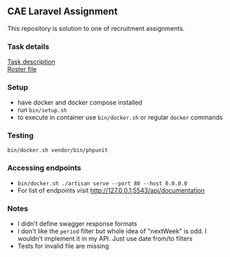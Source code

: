 ## CAE Laravel Assignment
This repository is solution to one of recruitment assignments.
### Task details

[Task description](doc/assignement.md)  
[Roster file](doc/roster.md)


### Setup
- have docker and docker compose installed
- run `bin/setup.sh`
- to execute in container use `bin/docker.sh` or regular `docker` commands

### Testing
`bin/docker.sh vendor/bin/phpunit`

### Accessing endpoints
-   `bin/docker.sh ./artisan serve --port 80 --host 0.0.0.0`
- For list of endpoints visit http://127.0.0.1:5543/api/documentation

### Notes
- I didn't define swagger response formats
- I don't like the `period` filter but whole idea of "nextWeek" is odd. I wouldn't implement it in my API. Just use date from/to filters
- Tests for invalid file are missing
